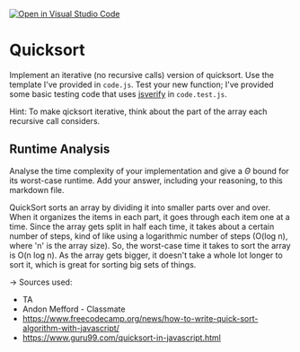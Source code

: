 [![Open in Visual Studio Code](https://classroom.github.com/assets/open-in-vscode-718a45dd9cf7e7f842a935f5ebbe5719a5e09af4491e668f4dbf3b35d5cca122.svg)](https://classroom.github.com/online_ide?assignment_repo_id=12243782&assignment_repo_type=AssignmentRepo)
# Quicksort

Implement an iterative (no recursive calls) version of quicksort. Use the
template I've provided in `code.js`. Test your new function; I've provided some
basic testing code that uses [jsverify](https://jsverify.github.io/) in
`code.test.js`.

Hint: To make qicksort iterative, think about the part of the array each
recursive call considers.

## Runtime Analysis

Analyse the time complexity of your implementation and give a $\Theta$ bound for
its worst-case runtime. Add your answer, including your reasoning, to this
markdown file.

QuickSort sorts an array by dividing it into smaller parts over and over. When it organizes the items in each part, it goes through each item one at a time. Since the array gets split in half each time, it takes about a certain number of steps, kind of like using a logarithmic number of steps (O(log n), where 'n' is the array size). So, the worst-case time it takes to sort the array is O(n log n). As the array gets bigger, it doesn't take a whole lot longer to sort it, which is great for sorting big sets of things.

-> Sources used: 

- TA
- Andon Mefford - Classmate 
- https://www.freecodecamp.org/news/how-to-write-quick-sort-algorithm-with-javascript/ 
- https://www.guru99.com/quicksort-in-javascript.html

